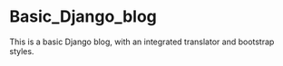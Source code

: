 # Basic_Django_blog
This is a basic Django blog, with an integrated translator and bootstrap styles. 
